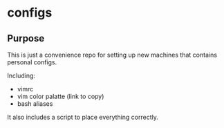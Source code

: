 # configs

## Purpose
This is just a convenience repo for setting up new machines that contains personal configs.

Including:
* vimrc
* vim color palatte (link to copy)
* bash aliases

It also includes a script to place everything correctly.
